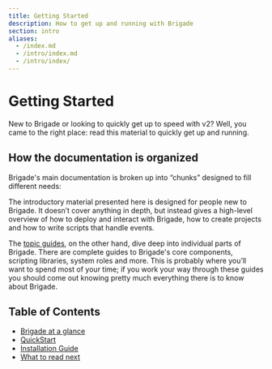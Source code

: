 ```yaml
---
title: Getting Started
description: How to get up and running with Brigade
section: intro
aliases:
  - /index.md
  - /intro/index.md
  - /intro/index/
---
```


# Getting Started

New to Brigade or looking to quickly get up to speed with v2? Well, you came to the right place: read this material to quickly get up and running.

## How the documentation is organized

Brigade's main documentation is broken up into “chunks” designed to fill different needs:

The introductory material presented here is designed for people new to Brigade. It doesn’t cover anything in depth, but instead gives a
high-level overview of how to deploy and interact with Brigade, how to create projects and how to write scripts that handle events.

The [topic guides], on the other hand, dive deep into individual parts of Brigade. There are complete guides to Brigade's
core components, scripting libraries, system roles and more.  This is probably where you’ll want to spend most of your time;
if you work your way through these guides you should come out knowing pretty much everything there is to know about Brigade.

[topic guides]: ../topics/

## Table of Contents

- [Brigade at a glance](overview)
- [QuickStart](quickstart)
- [Installation Guide](install)
- [What to read next](readnext)

